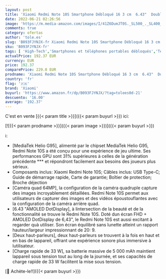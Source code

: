 ```yaml
---
layout: post
title: 'Xiaomi Redmi Note 10S Smartphone Débloqué 16 3 cm  6.43"  Double SIM MIUI 12.5 4G USB Type-C 6 Go 64 Go 5000 mAh Gris'
date: 2022-06-21 02:26:56
image: 'https://m.media-amazon.com/images/I/41Z6DumJT0S._SL500_._SL400_.jpg'
comments: true
category: ofertas
author: 'tole.es'
slug: 'B093FJYNJX-fr Xiaomi Redmi Note 10S Smartphone Débloqué 16 3 cm 6.43"...'
sku: 'B093FJYNJX-fr'
tags: [ 'High-Tech','Smartphones et téléphones portables débloqués','Téléphones portables et accessoires','xiaomi','🇫🇷', ]
actualPrice: 192.37 EUR
currency: EUR
price: 192.37
comparePrice: 229.0 EUR
prodname: 'Xiaomi Redmi Note 10S Smartphone Débloqué 16 3 cm  6.43"  Double SIM MIUI 12.5 4G USB Type-C 6 Go 64 Go 5000 mAh Gris'
country: 'fr'
flag: '🇫🇷'
brand: 'Xiaomi'
buyurl: 'https://www.amazon.fr/dp/B093FJYNJX/?tag=tolees0d-21'
descuento: '16.00'
average: '192.37'
---
```


C'est en vente [{{< param title >}}]({{< param buyurl >}}) ici:

[![{{< param prodname >}}]({{< param image >}})]({{< param buyurl >}})

ℹ️:

- [MediaTek Helio G95], alimenté par le chipset MediaTek Helio G95, Redmi Note 10S a été conçu pour une expérience de jeu ultime. Ses performances GPU sont 31% supérieures à celles de la génération précédente *** et répondront facilement aux besoins des joueurs plus sérieux.
- Composants inclus: Xiaomi Redmi Note 10S; Câbles inclus: USB Type-C; Guide de démarrage rapide, Carte de garantie; Boîtier de protection; Broche déjection
- [Caméra quad 64MP], la configuration de la caméra quadruple capture des images incroyablement détaillées. Redmi Note 10S permet aux utilisateurs de capturer des images et des vidéos époustouflantes avec la configuration de la caméra arrière quad.
- [6.43 "AMOLED DotDisplay], à lintersection de la beauté et de la fonctionnalité se trouve le Redmi Note 10S. Doté dun écran FHD + AMOLED DotDisplay de 6,43", le Redmi Note 10S est aussi excitant à regarder quà utiliser. Son écran équilibré sans lunette atteint un rapport hauteur/largeur impressionnant de 20: 9.
- [Deux haut-parleurs], deux haut-parleurs se trouvent à la fois en haut et en bas de lappareil, offrant une expérience sonore plus immersive à lutilisateur.
- [Charge rapide de 33 W], sa batterie massive de 5 000 mAh maintient lappareil sous tension tout au long de la journée, et ses capacités de charge rapide de 33 W facilitent la mise sous tension.

[🛒 Achète-le!!]({{< param buyurl >}})
